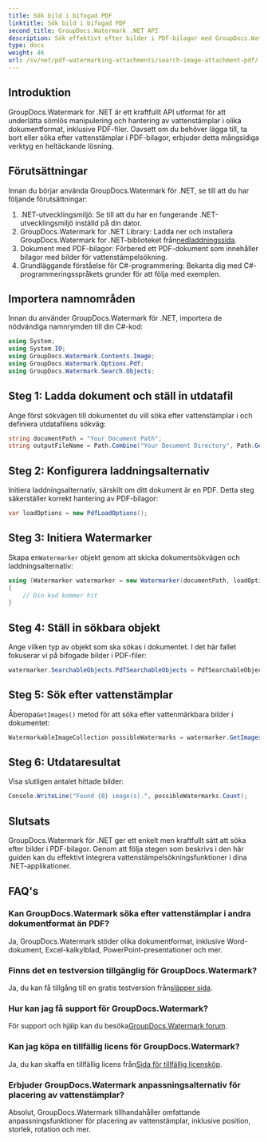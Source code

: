```yaml
---
title: Sök bild i bifogad PDF
linktitle: Sök bild i bifogad PDF
second_title: GroupDocs.Watermark .NET API
description: Sök effektivt efter bilder i PDF-bilagor med GroupDocs.Watermark för .NET. Förenkla din vattenstämpelhanteringsprocess utan ansträngning.
type: docs
weight: 46
url: /sv/net/pdf-watermarking-attachments/search-image-attachment-pdf/
---
```

## Introduktion
GroupDocs.Watermark for .NET är ett kraftfullt API utformat för att underlätta sömlös manipulering och hantering av vattenstämplar i olika dokumentformat, inklusive PDF-filer. Oavsett om du behöver lägga till, ta bort eller söka efter vattenstämplar i PDF-bilagor, erbjuder detta mångsidiga verktyg en heltäckande lösning.
## Förutsättningar
Innan du börjar använda GroupDocs.Watermark för .NET, se till att du har följande förutsättningar:
1. .NET-utvecklingsmiljö: Se till att du har en fungerande .NET-utvecklingsmiljö inställd på din dator.
2.  GroupDocs.Watermark for .NET Library: Ladda ner och installera GroupDocs.Watermark for .NET-biblioteket från[nedladdningssida](https://releases.groupdocs.com/Watermark/net/).
3. Dokument med PDF-bilagor: Förbered ett PDF-dokument som innehåller bilagor med bilder för vattenstämpelsökning.
4. Grundläggande förståelse för C#-programmering: Bekanta dig med C#-programmeringsspråkets grunder för att följa med exemplen.

## Importera namnområden
Innan du använder GroupDocs.Watermark för .NET, importera de nödvändiga namnrymden till din C#-kod:
```csharp
using System;
using System.IO;
using GroupDocs.Watermark.Contents.Image;
using GroupDocs.Watermark.Options.Pdf;
using GroupDocs.Watermark.Search.Objects;
```
## Steg 1: Ladda dokument och ställ in utdatafil
Ange först sökvägen till dokumentet du vill söka efter vattenstämplar i och definiera utdatafilens sökväg:
```csharp
string documentPath = "Your Document Path";
string outputFileName = Path.Combine("Your Document Directory", Path.GetFileName(documentPath));
```
## Steg 2: Konfigurera laddningsalternativ
Initiera laddningsalternativ, särskilt om ditt dokument är en PDF. Detta steg säkerställer korrekt hantering av PDF-bilagor:
```csharp
var loadOptions = new PdfLoadOptions();
```
## Steg 3: Initiera Watermarker
 Skapa en`Watermarker` objekt genom att skicka dokumentsökvägen och laddningsalternativ:
```csharp
using (Watermarker watermarker = new Watermarker(documentPath, loadOptions))
{
    // Din kod kommer hit
}
```
## Steg 4: Ställ in sökbara objekt
Ange vilken typ av objekt som ska sökas i dokumentet. I det här fallet fokuserar vi på bifogade bilder i PDF-filer:
```csharp
watermarker.SearchableObjects.PdfSearchableObjects = PdfSearchableObjects.AttachedImages;
```
## Steg 5: Sök efter vattenstämplar
 Åberopa`GetImages()` metod för att söka efter vattenmärkbara bilder i dokumentet:
```csharp
WatermarkableImageCollection possibleWatermarks = watermarker.GetImages();
```
## Steg 6: Utdataresultat
Visa slutligen antalet hittade bilder:
```csharp
Console.WriteLine("Found {0} image(s).", possibleWatermarks.Count);
```

## Slutsats
GroupDocs.Watermark för .NET ger ett enkelt men kraftfullt sätt att söka efter bilder i PDF-bilagor. Genom att följa stegen som beskrivs i den här guiden kan du effektivt integrera vattenstämpelsökningsfunktioner i dina .NET-applikationer.
## FAQ's
### Kan GroupDocs.Watermark söka efter vattenstämplar i andra dokumentformat än PDF?
Ja, GroupDocs.Watermark stöder olika dokumentformat, inklusive Word-dokument, Excel-kalkylblad, PowerPoint-presentationer och mer.
### Finns det en testversion tillgänglig för GroupDocs.Watermark?
 Ja, du kan få tillgång till en gratis testversion från[släpper sida](https://releases.groupdocs.com/).
### Hur kan jag få support för GroupDocs.Watermark?
 För support och hjälp kan du besöka[GroupDocs.Watermark forum](https://forum.groupdocs.com/c/watermark/19).
### Kan jag köpa en tillfällig licens för GroupDocs.Watermark?
 Ja, du kan skaffa en tillfällig licens från[Sida för tillfällig licensköp](https://purchase.groupdocs.com/temporary-license/).
### Erbjuder GroupDocs.Watermark anpassningsalternativ för placering av vattenstämplar?
Absolut, GroupDocs.Watermark tillhandahåller omfattande anpassningsfunktioner för placering av vattenstämplar, inklusive position, storlek, rotation och mer.